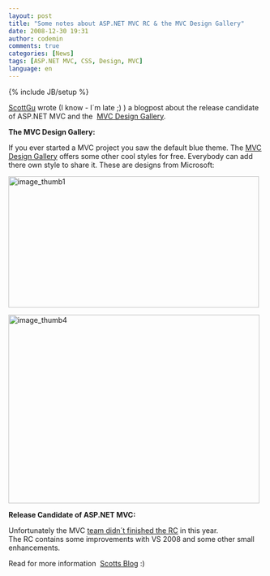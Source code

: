 ```yaml
---
layout: post
title: "Some notes about ASP.NET MVC RC & the MVC Design Gallery"
date: 2008-12-30 19:31
author: codemin
comments: true
categories: [News]
tags: [ASP.NET MVC, CSS, Design, MVC]
language: en
---
```

{% include JB/setup %}
<p><a href="http://weblogs.asp.net/scottgu/archive/2008/12/19/asp-net-mvc-design-gallery-and-upcoming-view-improvements-with-the-asp-net-mvc-release-candidate.aspx">ScottGu</a> wrote (I know - I&#180;m late ;) ) a blogpost about the release candidate of ASP.NET MVC and the&#160; <a href="http://www.asp.net/mvc/gallery/default.aspx?supportsjs=true">MVC Design Gallery</a>.</p> 
<!--more-->
  <p><strong>The MVC Design Gallery:</strong></p>  <p>If you ever started a MVC project you saw the default blue theme. The <a href="http://www.asp.net/mvc/gallery/default.aspx?supportsjs=true">MVC Design Gallery</a> offers some other cool styles for free. Everybody can add there own style to share it. These are designs from Microsoft:</p>  <p></p>  <p><a href="http://code-inside.de/blog-in/wp-content/uploads/image-thumb111.png"><img style="border-top-width: 0px; border-left-width: 0px; border-bottom-width: 0px; border-right-width: 0px" height="259" alt="image_thumb1" src="http://code-inside.de/blog-in/wp-content/uploads/image-thumb1-thumb1.png" width="494" border="0" /></a> </p>  <p><a href="http://code-inside.de/blog-in/wp-content/uploads/image-thumb42.png"><img style="border-top-width: 0px; border-left-width: 0px; border-bottom-width: 0px; border-right-width: 0px" height="372" alt="image_thumb4" src="http://code-inside.de/blog-in/wp-content/uploads/image-thumb4-thumb1.png" width="495" border="0" /></a></p>  <p><strong>Release Candidate of ASP.NET MVC:</strong></p>  <p>Unfortunately the MVC <a href="http://haacked.com/archive/2008/12/19/a-little-holiday-love-from-the-asp.net-mvc-team.aspx">team didn&#180;t finished the RC</a> in this year.     <br />The RC contains some improvements with VS 2008 and some other small enhancements.</p>  <p>Read for more information&#160; <a href="http://weblogs.asp.net/scottgu/archive/2008/12/19/asp-net-mvc-design-gallery-and-upcoming-view-improvements-with-the-asp-net-mvc-release-candidate.aspx">Scotts Blog</a> :)</p>
